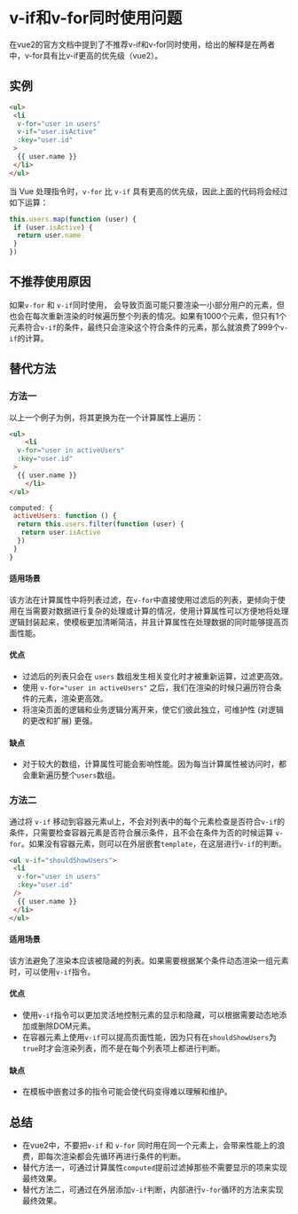 # v-if和v-for同时使用问题

在vue2的官方文档中提到了不推荐v-if和v-for同时使用，给出的解释是在两者中，v-for具有比v-if更高的优先级（vue2）。

## 实例

```html
<ul>
 <li
  v-for="user in users"
  v-if="user.isActive"
  :key="user.id"
 >
  {{ user.name }}
 </li>
</ul>
```

当 Vue 处理指令时，`v-for` 比 `v-if` 具有更高的优先级，因此上面的代码将会经过如下运算：

```js
this.users.map(function (user) {
 if (user.isActive) {
  return user.name
 }
})
```

## 不推荐使用原因

如果`v-for` 和 `v-if`同时使用， 会导致页面可能只要渲染一小部分用户的元素，但也会在每次重新渲染的时候遍历整个列表的情况。如果有1000个元素，但只有1个元素符合`v-if`的条件，最终只会渲染这个符合条件的元素，那么就浪费了999个`v-if`的计算。



## 替代方法

### 方法一

以上一个例子为例，将其更换为在一个计算属性上遍历：

```html
<ul>
    <li
  v-for="user in activeUsers"
  :key="user.id"
 >
  {{ user.name }}
	</li>
</ul>
```

```js
computed: {
 activeUsers: function () {
  return this.users.filter(function (user) {
   return user.isActive
  })
 }
}
```

#### 适用场景

该方法在计算属性中将列表过滤，在`v-for`中直接使用过滤后的列表，更倾向于使用在当需要对数据进行复杂的处理或计算的情况，使用计算属性可以方便地将处理逻辑封装起来，使模板更加清晰简洁，并且计算属性在处理数据的同时能够提高页面性能。

#### 优点

- 过滤后的列表只会在 `users` 数组发生相关变化时才被重新运算，过滤更高效。
- 使用 `v-for="user in activeUsers"` 之后，我们在渲染的时候只遍历符合条件的元素，渲染更高效。
- 将渲染页面的逻辑和业务逻辑分离开来，使它们彼此独立，可维护性 (对逻辑的更改和扩展) 更强。

#### 缺点

- 对于较大的数组，计算属性可能会影响性能。因为每当计算属性被访问时，都会重新遍历整个`users`数组。

### 方法二

通过将 `v-if` 移动到容器元素ul上，不会对列表中的每个元素检查是否符合`v-if`的条件，只需要检查容器元素是否符合展示条件，且不会在条件为否的时候运算 `v-for`。如果没有容器元素，则可以在外层嵌套`template`，在这层进行`v-if`的判断。

```html
<ul v-if="shouldShowUsers">
 <li
  v-for="user in users"
  :key="user.id"
 />
  {{ user.name }}
 </li>
</ul>

```

#### 适用场景

该方法避免了渲染本应该被隐藏的列表。如果需要根据某个条件动态渲染一组元素时，可以使用`v-if`指令。

#### 优点

- 使用`v-if`指令可以更加灵活地控制元素的显示和隐藏，可以根据需要动态地添加或删除DOM元素。
- 在容器元素上使用`v-if`可以提高页面性能，因为只有在`shouldShowUsers`为`true`时才会渲染列表，而不是在每个列表项上都进行判断。

#### 缺点

- 在模板中嵌套过多的指令可能会使代码变得难以理解和维护。

 

## 总结

- 在vue2中，不要把`v-if` 和 `v-for` 同时用在同一个元素上，会带来性能上的浪费，即每次渲染都会先循环再进行条件的判断。
- 替代方法一，可通过计算属性`computed`提前过滤掉那些不需要显示的项来实现最终效果。
- 替代方法二，可通过在外层添加`v-if`判断，内部进行`v-for`循环的方法来实现最终效果。